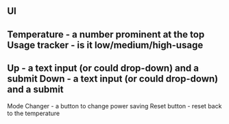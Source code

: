 UI
--
Temperature - a number prominent at the top
Usage tracker - is it low/medium/high-usage
--
Up - a text input (or could drop-down) and a submit
Down - a text input (or could drop-down) and a submit
--
Mode Changer - a button to change power saving
Reset button - reset back to the temperature